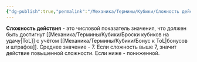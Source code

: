 ```yaml
---
{"dg-publish":true,"permalink":"/Механика/Термины/Кубики/Сложность действия/","noteIcon":"","created":"2025-08-21T13:47:43.948+03:00","updated":"2025-09-24T17:49:03.555+03:00"}
---
```



**Сложность действия** - это числовой показатель значения, что должен быть достигнут [[Механика/Термины/Кубики/Броски кубиков на удачу\|ToL]] с учётом [[Механика/Термины/Кубики/Бонус к ToL\|бонусов и штрафов]]. Среднее значение - 7. Если сложность выше 7, значит действие повышенной сложности. Если ниже - пониженной. 